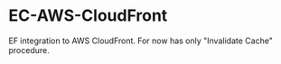 # EC-AWS-CloudFront
EF integration to AWS CloudFront. For now has only "Invalidate Cache" procedure.
